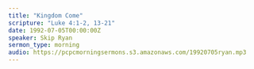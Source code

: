 ```yaml
---
title: "Kingdom Come"
scripture: "Luke 4:1-2, 13-21"
date: 1992-07-05T00:00:00Z
speaker: Skip Ryan
sermon_type: morning
audio: https://pcpcmorningsermons.s3.amazonaws.com/19920705ryan.mp3 
---
```




